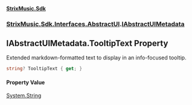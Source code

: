 #### [StrixMusic.Sdk](./index.md 'index')
### [StrixMusic.Sdk.Interfaces.AbstractUI](./StrixMusic-Sdk-Interfaces-AbstractUI.md 'StrixMusic.Sdk.Interfaces.AbstractUI').[IAbstractUIMetadata](./StrixMusic-Sdk-Interfaces-AbstractUI-IAbstractUIMetadata.md 'StrixMusic.Sdk.Interfaces.AbstractUI.IAbstractUIMetadata')
## IAbstractUIMetadata.TooltipText Property
Extended markdown-formatted text to display in an info-focused tooltip.  
```csharp
string? TooltipText { get; }
```
#### Property Value
[System.String](https://docs.microsoft.com/en-us/dotnet/api/System.String 'System.String')  
